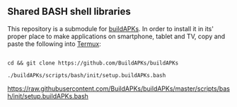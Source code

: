 ## Shared BASH shell libraries 

This repository is a submodule for [buildAPKs](https://github.com/BuildAPKs/buildAPKs).  In order to install it in its' proper place to make applications on smartphone, tablet and TV, copy and paste the following into [Termux](https://github.com/termux):
```

cd && git clone https://github.com/BuildAPKs/buildAPKs

./buildAPKs/scripts/bash/init/setup.buildAPKs.bash

```

https://raw.githubusercontent.com/BuildAPKs/buildAPKs/master/scripts/bash/init/setup.buildAPKs.bash

<!-- #OEM -->
